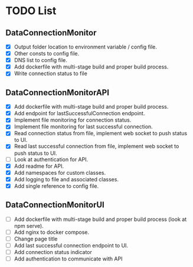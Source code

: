 # TODO List

## DataConnectionMonitor

- [x] Output folder location to environment variable / config file.
- [x] Other consts to config file.
- [x] DNS list to config file.
- [x] Add dockerfile with multi-stage build and proper build process.
- [x] Write connection status to file

## DataConnectionMonitorAPI

- [x] Add dockerfile with multi-stage build and proper build process.
- [x] Add endpoint for lastSuccessfulConnection endpoint.
- [x] Implement file monitoring for connection status.
- [x] Implement file monitoring for last successful connection.
- [x] Read connection status from file, implement web socket to push status to UI.
- [x] Read last successful connection from file, implement web socket to push status to UI.
- [ ] Look at authentication for API.
- [x] Add readme for API.
- [x] Add namespaces for custom classes.
- [x] Add logging to file and associated classes.
- [x] Add single reference to config file.

## DataConnectionMonitorUI

- [ ] Add dockerfile with multi-stage build and proper build process (look at npm serve).
- [ ] Add nginx to docker compose.
- [ ] Change page title
- [ ] Add last successful connection endpoint to UI.
- [ ] Add connection status indicator
- [ ] Add authentication to communicate with API